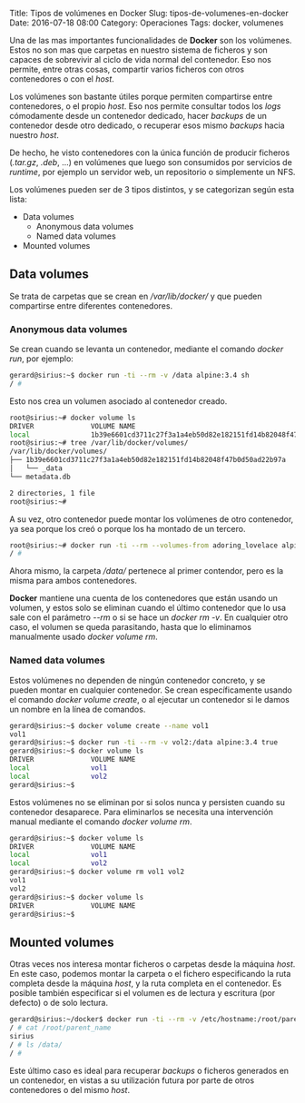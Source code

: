 Title: Tipos de volúmenes en Docker
Slug: tipos-de-volumenes-en-docker
Date: 2016-07-18 08:00
Category: Operaciones
Tags: docker, volumenes



Una de las mas importantes funcionalidades de **Docker** son los volúmenes. Estos no son mas que carpetas en nuestro sistema de ficheros y son capaces de sobrevivir al ciclo de vida normal del contenedor. Eso nos permite, entre otras cosas, compartir varios ficheros con otros contenedores o con el *host*.

Los volúmenes son bastante útiles porque permiten compartirse entre contenedores, o el propio *host*. Eso nos permite consultar todos los *logs* cómodamente desde un contenedor dedicado, hacer *backups* de un contenedor desde otro dedicado, o recuperar esos mismo *backups* hacia nuestro *host*.

De hecho, he visto contenedores con la única función de producir ficheros (*.tar.gz*, *.deb*, ...) en volúmenes que luego son consumidos por servicios de *runtime*, por ejemplo un servidor web, un repositorio o simplemente un NFS.

Los volúmenes pueden ser de 3 tipos distintos, y se categorizan según esta lista:

* Data volumes
    * Anonymous data volumes
    * Named data volumes
* Mounted volumes

## Data volumes

Se trata de carpetas que se crean en */var/lib/docker/* y que pueden compartirse entre diferentes contenedores.

### Anonymous data volumes

Se crean cuando se levanta un contenedor, mediante el comando *docker run*, por ejemplo:

```bash
gerard@sirius:~$ docker run -ti --rm -v /data alpine:3.4 sh
/ # 
```

Esto nos crea un volumen asociado al contenedor creado.

```bash
root@sirius:~# docker volume ls
DRIVER              VOLUME NAME
local               1b39e6601cd3711c27f3a1a4eb50d82e182151fd14b82048f47b0d50ad22b97a
root@sirius:~# tree /var/lib/docker/volumes/
/var/lib/docker/volumes/
├── 1b39e6601cd3711c27f3a1a4eb50d82e182151fd14b82048f47b0d50ad22b97a
│   └── _data
└── metadata.db

2 directories, 1 file
root@sirius:~# 
```

A su vez, otro contenedor puede montar los volúmenes de otro contenedor, ya sea porque los creó o porque los ha montado de un tercero.

```bash
root@sirius:~# docker run -ti --rm --volumes-from adoring_lovelace alpine:3.4 sh
/ # 
```

Ahora mismo, la carpeta */data/* pertenece al primer contendor, pero es la misma para ambos contenedores.

**Docker** mantiene una cuenta de los contenedores que están usando un volumen, y estos solo se eliminan cuando el último contenedor que lo usa sale con el parámetro *--rm* o si se hace un *docker rm -v*. En cualquier otro caso, el volumen se queda parasitando, hasta que lo eliminamos manualmente usado *docker volume rm*.

### Named data volumes

Estos volúmenes no dependen de ningún contenedor concreto, y se pueden montar en cualquier contenedor. Se crean específicamente usando el comando *docker volume create*, o al ejecutar un contenedor si le damos un nombre en la línea de comandos.

```bash
gerard@sirius:~$ docker volume create --name vol1
vol1
gerard@sirius:~$ docker run -ti --rm -v vol2:/data alpine:3.4 true
gerard@sirius:~$ docker volume ls
DRIVER              VOLUME NAME
local               vol1
local               vol2
gerard@sirius:~$ 
```

Estos volúmenes no se eliminan por si solos nunca y persisten cuando su contenedor desaparece. Para eliminarlos se necesita una intervención manual mediante el comando *docker volume rm*.

```bash
gerard@sirius:~$ docker volume ls
DRIVER              VOLUME NAME
local               vol1
local               vol2
gerard@sirius:~$ docker volume rm vol1 vol2
vol1
vol2
gerard@sirius:~$ docker volume ls
DRIVER              VOLUME NAME
gerard@sirius:~$ 
```

## Mounted volumes

Otras veces nos interesa montar ficheros o carpetas desde la máquina *host*. En este caso, podemos montar la carpeta o el fichero especificando la ruta completa desde la máquina *host*, y la ruta completa en el contenedor. Es posible también especificar si el volumen es de lectura y escritura (por defecto) o de solo lectura.

```bash
gerard@sirius:~/docker$ docker run -ti --rm -v /etc/hostname:/root/parent_name:ro -v /opt/:/data alpine:3.4 sh
/ # cat /root/parent_name 
sirius
/ # ls /data/
/ # 
```

Este último caso es ideal para recuperar *backups* o ficheros generados en un contenedor, en vistas a su utilización futura por parte de otros contenedores o del mismo *host*.
